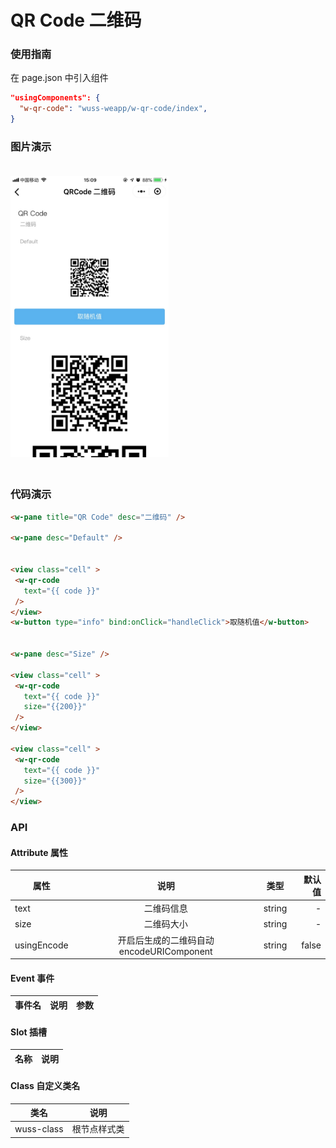 # QR Code 二维码

### 使用指南

在 page.json 中引入组件

```json
"usingComponents": {
  "w-qr-code": "wuss-weapp/w-qr-code/index",
}
```

### 图片演示

<img style="margin: 20px 0;" height="450px" src="../../resource/qrcode.jpg"/>



### 代码演示

```html
<w-pane title="QR Code" desc="二维码" />

<w-pane desc="Default" />


<view class="cell" >
 <w-qr-code
   text="{{ code }}"
 />
</view>
<w-button type="info" bind:onClick="handleClick">取随机值</w-button>


<w-pane desc="Size" />

<view class="cell" >
 <w-qr-code
   text="{{ code }}"
   size="{{200}}"
 />
</view>

<view class="cell" >
 <w-qr-code
   text="{{ code }}"
   size="{{300}}"
 />
</view>
```

### API

#### Attribute 属性

| 属性 |    说明    |  类型  | 默认值 |
| ---- | :--------: | :----: | -----: |
| text | 二维码信息 | string |      - |
| size | 二维码大小 | string |      - |
| usingEncode | 开启后生成的二维码自动encodeURIComponent | string |    false |

#### Event 事件

| 事件名 | 说明 | 参数 |
| ------ | ---- | ---- |


#### Slot 插槽

| 名称 | 说明 |
| ---- | ---- |


#### Class 自定义类名

| 类名       | 说明         |
| ---------- | ------------ |
| wuss-class | 根节点样式类 |
